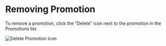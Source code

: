 # Removing Promotion

To remove a promotion, click the “Delete” icon next to the promotion in the Promotions list.

![Delete Promotion Icon](https://guides.spreecommerce.org/static/beaa945293a2d8165b7ae7d0843471a1/dfbbb/delete_promotion_icon.jpg)

